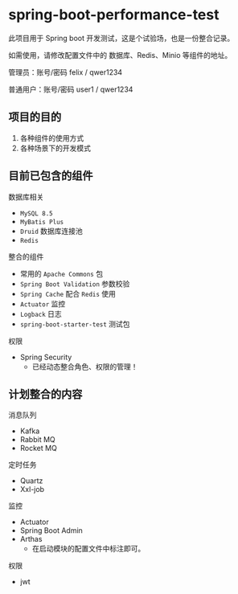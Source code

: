 # spring-boot-performance-test

此项目用于 Spring boot 开发测试，这是个试验场，也是一份整合记录。

如需使用，请修改配置文件中的 数据库、Redis、Minio 等组件的地址。

管理员：账号/密码
felix / qwer1234

普通用户：账号/密码
user1 / qwer1234

## 项目的目的

1. 各种组件的使用方式
2. 各种场景下的开发模式

## 目前已包含的组件

数据库相关

- `MySQL 8.5`
- `MyBatis Plus`
- `Druid` 数据库连接池
- `Redis`

整合的组件

- 常用的 `Apache Commons` 包
- `Spring Boot Validation` 参数校验
- `Spring Cache` 配合 `Redis` 使用
- `Actuator` 监控
- `Logback` 日志
- `spring-boot-starter-test` 测试包

权限

- Spring Security
  - 已经动态整合角色、权限的管理！

## 计划整合的内容

消息队列

-  Kafka
-  Rabbit MQ
-  Rocket MQ

定时任务

-  Quartz
-  Xxl-job

监控

-  Actuator
-  Spring Boot Admin
-  Arthas
    - 在启动模块的配置文件中标注即可。

权限

- jwt